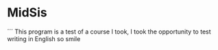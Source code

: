 # MidSis 

´´´
This program is a test of a course I took, I took the opportunity to test writing in English so smile



